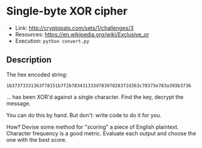 # Single-byte XOR cipher

- Link: http://cryptopals.com/sets/1/challenges/3
- Resources: https://en.wikipedia.org/wiki/Exclusive_or
- Execution: `python convert.py`

## Description

The hex encoded string:

```
1b37373331363f78151b7f2b783431333d78397828372d363c78373e783a393b3736
```

... has been XOR'd against a single character. Find the key, decrypt the message.

You can do this by hand. But don't: write code to do it for you.

How? Devise some method for "scoring" a piece of English plaintext. Character frequency is a good metric. Evaluate each output and choose the one with the best score.
